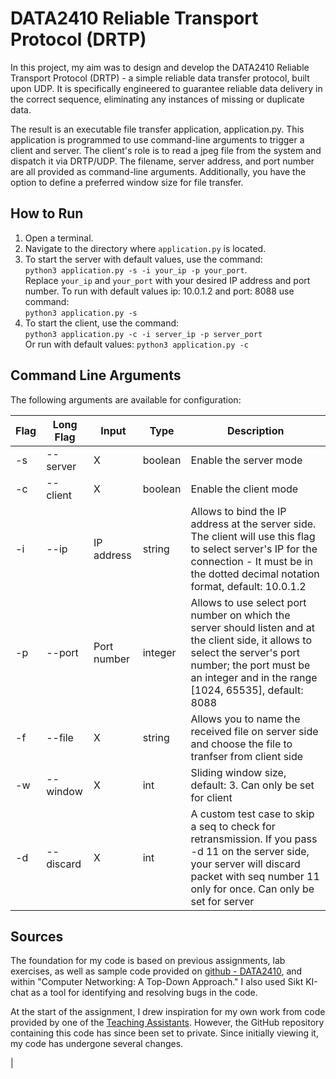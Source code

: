 # DATA2410 Reliable Transport Protocol (DRTP)

In this project, my aim was to design and develop the DATA2410 Reliable Transport Protocol (DRTP) - a simple reliable data transfer protocol, built upon UDP. It is specifically engineered to guarantee reliable data delivery in the correct sequence, eliminating any instances of missing or duplicate data.

The result is an executable file transfer application, application.py. This application is programmed to use command-line arguments to trigger a client and server. The client's role is to read a jpeg file from the system and dispatch it via DRTP/UDP. The filename, server address, and port number are all provided as command-line arguments. Additionally, you have the option to define a preferred window size for file transfer.

## How to Run

1. Open a terminal.
2. Navigate to the directory where `application.py` is located.
3. To start the server with default values, use the command: <br>
`python3 application.py -s -i your_ip -p your_port`. <br>
Replace `your_ip` and `your_port` with your desired IP address and port number.
To run with default values ip: 10.0.1.2 and port: 8088 use command: <br>
`python3 application.py -s` <br>
4. To start the client, use the command: <br>
`python3 application.py -c -i server_ip -p server_port` <br>
Or run with default values: `python3 application.py -c`

## Command Line Arguments

The following arguments are available for configuration:

| Flag | Long Flag | Input | Type | Description |
| ---- | --------- | ----- | ---- | ----------- |
| -s   | --server  | X     | boolean | Enable the server mode |
| -c   | --client  | X     | boolean | Enable the client mode |
| -i   | --ip      | IP address | string | Allows to bind the IP address at the server side. The client will use this flag to select server's IP for the connection - It must be in the dotted decimal notation format, default: 10.0.1.2 |
| -p   | --port    | Port number | integer | Allows to use select port number on which the server should listen and at the client side, it allows to select the server's port number; the port must be an integer and in the range [1024, 65535], default: 8088 |
| -f   | --file    | X | string | Allows you to name the received file on server side and choose the file to tranfser from client side |
| -w   | --window  | X | int | Sliding window size, default: 3. Can only be set for client|
| -d   | --discard | X | int | A custom test case to skip a seq to check for retransmission. If you pass -d 11 on the server side, your server will discard packet with seq number 11 only for once. Can only be set for server

## Sources

The foundation for my code is based on previous assignments, lab exercises, as well as sample code provided on [github - DATA2410](https://github.com/safiqul/2410), and within "Computer Networking: A Top-Down Approach." I also used Sikt KI-chat as a tool for identifying and resolving bugs in the code.


At the start of the assignment, I drew inspiration for my own work from code provided by one of the [Teaching Assistants](https://github.com/HamidHamrah/DRTP). However, the GitHub repository containing this code has since been set to private. Since initially viewing it, my code has undergone several changes.
[](https://github.com/HamidHamrah/DRTP)

  |
